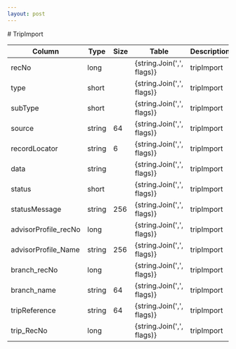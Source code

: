 ```yaml
---
layout: post
---
```


﻿# TripImport


| Column | Type | Size | Table | Description |
| ------ | ---- | ---- | ----- | ----------- |
| recNo | long |  | {string.Join(',', flags)} | tripImport | 
| type | short |  | {string.Join(',', flags)} | tripImport | 
| subType | short |  | {string.Join(',', flags)} | tripImport | 
| source | string | 64 | {string.Join(',', flags)} | tripImport | 
| recordLocator | string | 6 | {string.Join(',', flags)} | tripImport | 
| data | string |  | {string.Join(',', flags)} | tripImport | 
| status | short |  | {string.Join(',', flags)} | tripImport | 
| statusMessage | string | 256 | {string.Join(',', flags)} | tripImport | 
| advisorProfile_recNo | long |  | {string.Join(',', flags)} | tripImport | 
| advisorProfile_Name | string | 256 | {string.Join(',', flags)} | tripImport | 
| branch_recNo | long |  | {string.Join(',', flags)} | tripImport | 
| branch_name | string | 64 | {string.Join(',', flags)} | tripImport | 
| tripReference | string | 64 | {string.Join(',', flags)} | tripImport | 
| trip_RecNo | long |  | {string.Join(',', flags)} | tripImport | 
